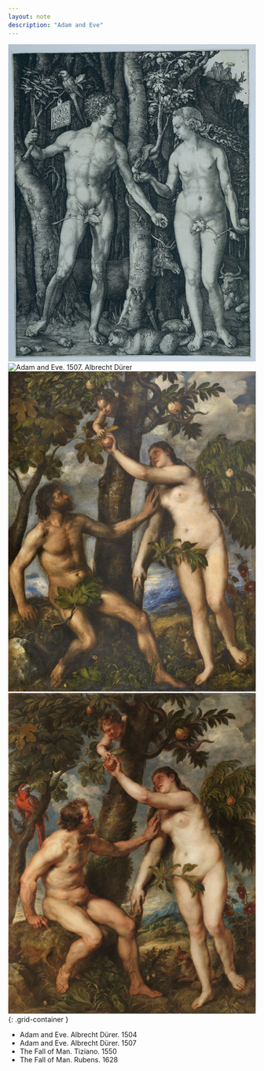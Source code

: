 ```yaml
---
layout: note
description: "Adam and Eve"
---
```


![Adam and Eve. 1504. Albrecht Dürer][1]
![Adam and Eve. 1507. Albrecht Dürer][2]
![Adam and Eve. Tiziano][3]
![Adam and Eve. Rubens][4]
{: .grid-container }

- Adam and Eve. Albrecht Dürer. 1504
- Adam and Eve. Albrecht Dürer. 1507
- The Fall of Man. Tiziano. 1550
- The Fall of Man. Rubens. 1628

[1]: /assets/images/notes/21/adam-and-eve-albrecht-durer-1504.jpg
[2]: /assets/images/notes/21/adam-and-eve-albrecht-durer-1507.jpg
[3]: /assets/images/notes/21/adam-and-eve-tiziano.jpg
[4]: /assets/images/notes/21/adam-and-eve-rubens.jpg
